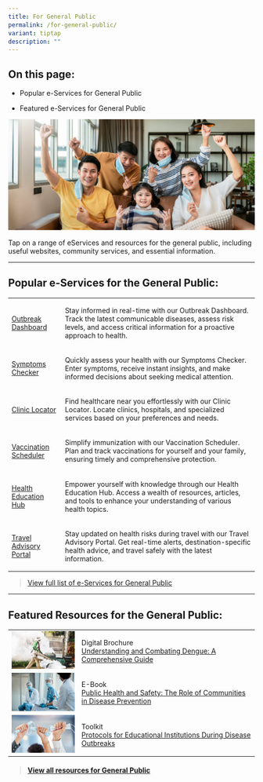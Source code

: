 ```yaml
---
title: For General Public
permalink: /for-general-public/
variant: tiptap
description: ""
---
```

<h2>On this page:</h2><ul data-tight="true" class="tight"><li><p>Popular e-Services for General Public</p></li><li><p>Featured e-Services for General Public</p></li></ul><div class="isomer-image-wrapper"><img alt="" src="/images/general_public_2.png"></div><p>Tap on a range of eServices and resources for the general public, including useful websites, community services, and essential information.</p><hr><h2>Popular e-Services for the General Public:</h2><table><tbody><tr><td rowspan="1" colspan="1"><p><a href="/" rel="noopener noreferrer nofollow" target="_blank">Outbreak Dashboard</a></p></td><td rowspan="1" colspan="1"><p>Stay informed in real-time with our Outbreak Dashboard. Track the latest communicable diseases, assess risk levels, and access critical information for a proactive approach to health.</p></td></tr><tr><td rowspan="1" colspan="1"><p><a href="/" rel="noopener noreferrer nofollow" target="_blank">Symptoms Checker</a></p></td><td rowspan="1" colspan="1"><p>Quickly assess your health with our Symptoms Checker. Enter symptoms, receive instant insights, and make informed decisions about seeking medical attention.</p></td></tr><tr><td rowspan="1" colspan="1"><p><a href="/" rel="noopener noreferrer nofollow" target="_blank">Clinic Locator</a></p></td><td rowspan="1" colspan="1"><p>Find healthcare near you effortlessly with our Clinic Locator. Locate clinics, hospitals, and specialized services based on your preferences and needs.</p></td></tr><tr><td rowspan="1" colspan="1"><p><a href="" rel="noopener noreferrer nofollow" target="_blank">Vaccination Scheduler</a></p></td><td rowspan="1" colspan="1"><p>Simplify immunization with our Vaccination Scheduler. Plan and track vaccinations for yourself and your family, ensuring timely and comprehensive protection.</p></td></tr><tr><td rowspan="1" colspan="1"><p><a href="/" rel="noopener noreferrer nofollow" target="_blank">Health Education Hub</a></p></td><td rowspan="1" colspan="1"><p>Empower yourself with knowledge through our Health Education Hub. Access a wealth of resources, articles, and tools to enhance your understanding of various health topics.</p></td></tr><tr><td rowspan="1" colspan="1"><p><a href="/" rel="noopener noreferrer nofollow" target="_blank">Travel Advisory Portal</a></p></td><td rowspan="1" colspan="1"><p>Stay updated on health risks during travel with our Travel Advisory Portal. Get real-time alerts, destination-specific health advice, and travel safely with the latest information.</p></td></tr></tbody></table><p></p><blockquote><p><a href="" rel="noopener noreferrer nofollow" target="_blank">View full list of e-Services for General Public</a></p></blockquote><hr><h2>Featured Resources for the General Public:</h2><table><tbody><tr><td rowspan="1" colspan="1"><div class="isomer-image-wrapper"><img alt="" src="/images/r2.png"></div></td><td rowspan="1" colspan="1"><p>Digital Brochure<br><a href="" rel="noopener noreferrer nofollow" target="_blank">Understanding and Combating Dengue: A Comprehensive Guide</a></p></td></tr><tr><td rowspan="1" colspan="1"><div class="isomer-image-wrapper"><img alt="" src="/images/r3.png"></div></td><td rowspan="1" colspan="1"><p>E-Book<br><a href="" rel="noopener noreferrer nofollow" target="_blank">Public Health and Safety: The Role of Communities in Disease Prevention</a></p></td></tr><tr><td rowspan="1" colspan="1"><div class="isomer-image-wrapper"><img alt="" src="/images/rc4.png"></div></td><td rowspan="1" colspan="1"><p>Toolkit<br><a href="" rel="noopener noreferrer nofollow" target="_blank">Protocols for Educational Institutions During Disease Outbreaks</a></p></td></tr></tbody></table><blockquote><h4><a href="" rel="noopener noreferrer nofollow" target="_blank">View all resources for General Public</a></h4></blockquote>